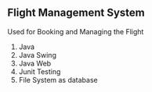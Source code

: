 ## Flight Management System 
Used for Booking and Managing the Flight
  1. Java
  2. Java Swing
  3. Java Web
  4. Junit Testing
  5. File System as database
